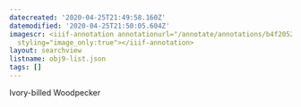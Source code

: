 ```yaml
---
datecreated: '2020-04-25T21:49:58.160Z'
datemodified: '2020-04-25T21:50:05.604Z'
imagescr: <iiif-annotation annotationurl="/annotate/annotations/b4f2052e-873e-11ea-8c5e-5254008afee6.json"
  styling="image_only:true"></iiif-annotation>
layout: searchview
listname: obj9-list.json
tags: []
---
```

Ivory-billed Woodpecker